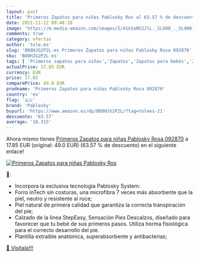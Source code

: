 ```yaml
---
layout: post
title: 'Primeros Zapatos para niñas Pablosky Ros al 63.57 % de descuento'
date: 2021-11-12 09:48:28
image: 'https://m.media-amazon.com/images/I/41kSoNS2JlL._SL500_._SL400_.jpg'
comments: true
category: ofertas
author: 'tole.es'
slug: 'B08HJG2P2L-es Primeros Zapatos para niñas Pablosky Rosa 092870'
sku: 'B08HJG2P2L-es'
tags: [ 'Primeros zapatos para niñas','Zapatos','Zapatos para bebés','Zapatos para niñas','Zapatos y complementos','pablosky','zapatos', ]
actualPrice: 17.85 EUR
currency: EUR
price: 17.85
comparePrice: 49.0 EUR
prodname: 'Primeros Zapatos para niñas Pablosky Rosa 092870'
country: 'es'
flag: '🇪🇸'
brand: 'Pablosky'
buyurl: 'https://www.amazon.es/dp/B08HJG2P2L/?tag=tolees-21'
descuento: '63.57'
average: '18.315'
---
```


Ahora mismo tienes [Primeros Zapatos para niñas Pablosky Rosa 092870](https://www.amazon.es/dp/B08HJG2P2L/?tag=tolees-21) a 17.85 EUR (original: 49.0 EUR) (63.57 %  de descuento) en el siguiente enlace!

[![Primeros Zapatos para niñas Pablosky Ros](https://m.media-amazon.com/images/I/41kSoNS2JlL._SL500_._SL400_.jpg)](https://www.amazon.es/dp/B08HJG2P2L/?tag=tolees-21)

🔎:

- Incorpora la exclusiva tecnología Pablosky System:
- Forro inTech sin costuras, una microfibra 7 veces más absorbente que la piel, neutro y resistente al roce;
- Piel natural de primera calidad que garantiza la correcta transpiración del pie;
- Calzado de la linea StepEasy, Sensación Pies Descalzos, diseñado para favorecer que tu bebé de sus primeros pasos. Utiliza horma fisiológica para el correcto desarrollo del pie.
- Plantilla extraible anatómica, superabsorbente y antibacterias;

[🛒 Visítala!!!](https://www.amazon.es/dp/B08HJG2P2L/?tag=tolees-21)
